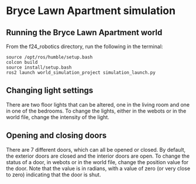 # Bryce Lawn Apartment simulation

## Running the Bryce Lawn Apartment world

From the f24_robotics directory, run the following in the terminal:

```
source /opt/ros/humble/setup.bash
colcon build
source install/setup.bash
ros2 launch world_simulation_project simulation_launch.py
```

## Changing light settings

There are two floor lights that can be altered, one in the living room and one in one of the bedrooms. To change the lights, either in the webots 
or in the world file, change the intensity of the light.

## Opening and closing doors

There are 7 different doors, which can all be opened or closed. By default, the exterior doors are closed and the interior doors are open. To change 
the status of a door, in webots or in the world file, change the position value for the door. Note that the value is in radians, with a value of zero
(or very close to zero) indicating that the door is shut.
